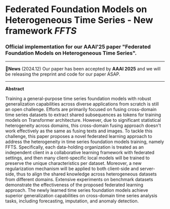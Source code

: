 # Federated Foundation Models on Heterogeneous Time Series - New framework *FFTS*

### Official implementation for our AAAI'25 paper "Federated Foundation Models on Heterogeneous Time Series".

---
:triangular_flag_on_post:**News** (2024.12) Our paper has been accepted by **AAAI 2025** and we will be releasing the preprint and code for our paper ASAP.

---
**Abstract**

Training a general-purpose time series foundation models with robust generalization capabilities across diverse applications from scratch is still an open challenge. Efforts are primarily focused on fusing cross-domain time series datasets to extract shared subsequences as tokens for training models on Transformer architecture. However, due to significant statistical heterogeneity across domains, this cross-domain fusing approach doesn't work effectively as the same as fusing texts and images. To tackle this challenge, this paper proposes a novel federated learning approach to address the heterogeneity in time series foundation models training, namely FFTS. Specifically, each data-holding organization is treated as an independent client in a collaborative learning framework with federated settings, and then many client-specific local models will be trained to preserve the unique characteristics per dataset. Moreover, a new regularization mechanism will be applied to both client-side and server-side, thus to align the shared knowledge across heterogeneous datasets from different domains. Extensive experiments on benchmark datasets demonstrate the effectiveness of the proposed federated learning approach. The newly learned time series foundation models achieve superior generalization capabilities on cross-domain time series analysis tasks, including forecasting, imputation, and anomaly detection.

